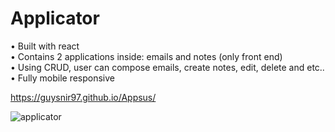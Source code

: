 # Applicator

• Built with react\
• Contains 2 applications inside: emails and notes (only front end)\
• Using CRUD, user can compose emails, create notes, edit, delete and etc..\
• Fully mobile responsive

https://guysnir97.github.io/Appsus/

![applicator](https://user-images.githubusercontent.com/85071405/131235783-a88283e5-13e1-41ac-be44-aa110b13d733.png)


